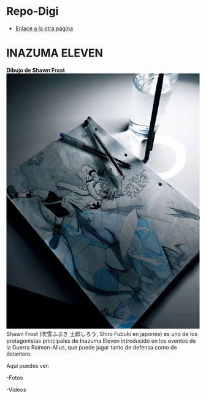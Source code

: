 # Repo-Digi

* [Enlace a la otra página](otro.md)
#  INAZUMA ELEVEN
**Dibujo de Shawn Frost**
  ![Descripción de la imagen](assets/Screenshot_2024-09-17-12-13-49-197_com.zhiliaoapp.musically-edit.jpg)
Shawn Frost (吹雪ふぶき 土郎しろう, Shiro Fubuki en japonés) es uno de los protagonistas principales de Inazuma Eleven introducido en los eventos de la Guerra Raimon-Alius, que puede jugar tanto de defensa como de delantero.

  Aquí puedes ver:

-Fotos

-Videos

